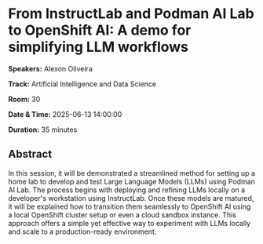 # From InstructLab and Podman AI Lab to OpenShift AI: A demo for simplifying LLM workflows

**Speakers:** Alexon Oliveira
                    
**Track:** Artificial Intelligence and Data Science
                    
**Room:** 30
                    
**Date & Time:** 2025-06-13 14:00:00
                    
**Duration:** 35 minutes
                    
## Abstract
                    
In this session, it will be demonstrated a streamlined method for setting up a home lab to develop and test Large Language Models (LLMs) using Podman AI Lab. The process begins with deploying and refining LLMs locally on a developer's workstation using InstructLab. Once these models are matured, it will be explained how to transition them seamlessly to OpenShift AI using a local OpenShift cluster setup or even a cloud sandbox instance. This approach offers a simple yet effective way to experiment with LLMs locally and scale to a production-ready environment.
